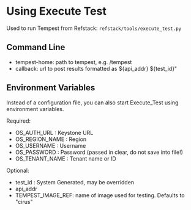 Using Execute Test 
======================================

Used to run Tempest from Refstack: `refstack/tools/execute_test.py`

Command Line
--------------------------------------

* tempest-home: path to tempest, e.g. /tempest
* callback: url to post results formatted as ${api_addr} ${test_id}"

Environment Variables
--------------------------------------

Instead of a configuration file, you can also start Execute_Test using environment variables.

Required:
* OS_AUTH_URL : Keystone URL
* OS_REGION_NAME : Region
* OS_USERNAME : Username
* OS_PASSWORD : Password (passed in clear, do not save into file!)
* OS_TENANT_NAME : Tenant name or ID

Optional:
* test_id : System Generated, may be overridden
* api_addr
* TEMPEST_IMAGE_REF: name of image used for testing.  Defaults to "cirus"
